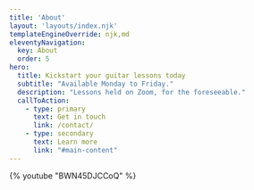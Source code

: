 ```yaml
---
title: 'About'
layout: 'layouts/index.njk'
templateEngineOverride: njk,md
eleventyNavigation:
  key: About
  order: 5
hero:
  title: Kickstart your guitar lessons today
  subtitle: "Available Monday to Friday."
  description: "Lessons held on Zoom, for the foreseeable."
  callToAction:
    - type: primary
      text: Get in touch
      link: /contact/
    - type: secondary
      text: Learn more
      link: "#main-content"
---
```


{% youtube "BWN45DJCCoQ" %}

